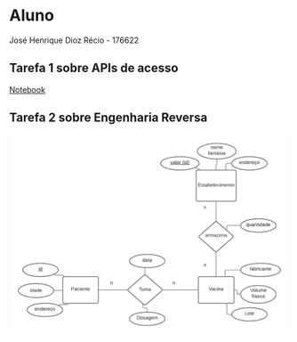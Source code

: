 # Aluno
José Henrique Dioz Récio - 176622

## Tarefa 1 sobre APIs de acesso
[Notebook](/lab01/notebook/lab01_api.ipynb)

## Tarefa 2 sobre Engenharia Reversa
[![Modelo logico do banco 1](/lab01/images/lab1.png)](/lab01/images/lab1.png)

